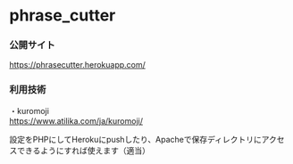 # phrase_cutter

### 公開サイト  
https://phrasecutter.herokuapp.com/

### 利用技術  
・kuromoji  
https://www.atilika.com/ja/kuromoji/

設定をPHPにしてHerokuにpushしたり、Apacheで保存ディレクトリにアクセスできるようにすれば使えます（適当）
